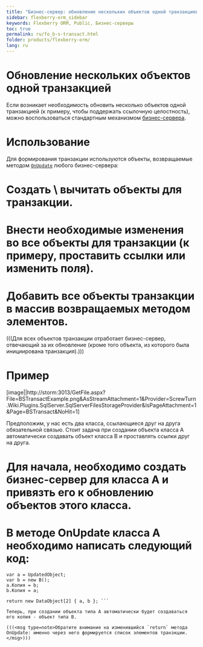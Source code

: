 ```yaml
---
title: "Бизнес-сервер: обновление нескольких объектов одной транзакцией"
sidebar: flexberry-orm_sidebar
keywords: Flexberry ORM, Public, Бизнес-серверы
toc: true
permalink: ru/fo_b-s-transact.html
folder: products/flexberry-orm/
lang: ru
---
```


# Обновление нескольких объектов одной транзакцией
Если возникает необходимость обновить несколько объектов одной транзакцией (к примеру, чтобы поддержать ссылочную целостность), можно воспользоваться стандартным механизмом [бизнес-сервера](fo_business-servers-wrapper-business-facade.html).

# Использование
Для формирования транзакции используются объекты, возвращаемые методом [`OnUpdate`](b-s-example.html) любого бизнес-сервера:
# Создать \ вычитать объекты для транзакции.
# Внести необходимые изменения во все объекты для транзакции (к примеру, проставить ссылки или изменить поля).
# Добавить все объекты транзакции в массив возвращаемых методом элементов.

(((<msg type=Important>Для всех объектов транзакции отработает бизнес-сервер, отвечающий за их обновление (кроме того объекта, из которого была инициирована транзакция).</msg>)))

# Пример
[image||http://storm:3013/GetFile.aspx?File=BSTransactExample.png&AsStreamAttachment=1&Provider=ScrewTurn.Wiki.Plugins.SqlServer.SqlServerFilesStorageProvider&IsPageAttachment=1&Page=BSTransact&NoHit=1]

Предположим, у нас есть два класса, ссылающиеся друг на друга обязательной связью. Стоит задача при создании объекта класса A автоматически создавать объект класса В и проставлять ссылки друг на друга.

# Для начала, необходимо создать бизнес-сервер для класса A и привязть его к обновлению объектов этого класса.
# В методе OnUpdate класса A необходимо написать следующий код:

```
var a = UpdatedObject;
var b = new B();
a.Копия = b;
b.Копия = a;

return new DataObject[2] { a, b }; ```

Теперь, при создании объекта типа А автоматически будет создаваться его копия - объект типа В.

(((<msg type=note>Обратите внимание на изменившийся `return` метода OnUpdate: именно через него формируется список элементов транзкции.</msg>)))


